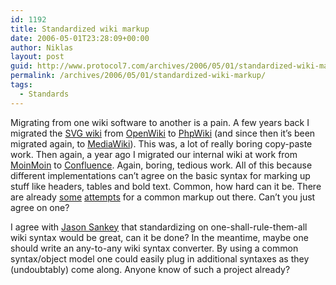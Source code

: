 ```yaml
---
id: 1192
title: Standardized wiki markup
date: 2006-05-01T23:28:09+00:00
author: Niklas
layout: post
guid: http://www.protocol7.com/archives/2006/05/01/standardized-wiki-markup/
permalink: /archives/2006/05/01/standardized-wiki-markup/
tags:
  - Standards
---
```

<div class='microid-c2976f4a893ac45c2d925f56e1340bad34282e21'>
  <p>
    Migrating from one wiki software to another is a pain. A few years back I migrated the <a href="http://wiki.svg.org/Main_Page">SVG wiki</a> from <a href="http://openwiki.com/">OpenWiki</a> to <a href="http://phpwiki.sourceforge.net/">PhpWiki</a> (and since then it&#8217;s been migrated again, to <a href="http://www.mediawiki.org/wiki/MediaWiki">MediaWiki</a>). This was, a lot of really boring copy-paste work. Then again, a year ago I migrated our internal wiki at work from <a href="http://moinmoin.wikiwikiweb.de/">MoinMoin</a> to <a href="http://www.atlassian.com/wiki/?clicked=footer">Confluence</a>. Again, boring, tedious work. All of this because different implementations can&#8217;t agree on the basic syntax for marking up stuff like headers, tables and bold text. Common, how hard can it be. There are already <a href="http://www.textism.com/tools/textile/">some</a> <a href="http://www.xmlmind.com/aptconvert.html">attempts</a> for a common markup out there. Can&#8217;t you just agree on one?
  </p>
  
  <p>
    I agree with <a href="http://www.alittlemadness.com/?p=6">Jason Sankey</a> that standardizing on one-shall-rule-them-all wiki syntax would be great, can it be done? In the meantime, maybe one should write an any-to-any wiki syntax converter. By using a common syntax/object model one could easily plug in additional syntaxes as they (undoubtably) come along. Anyone know of such a project already?
  </p>
</div>